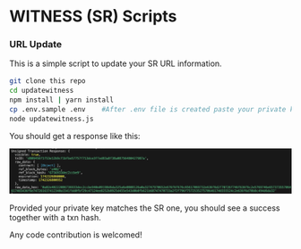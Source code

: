 # WITNESS (SR) Scripts

### URL  Update

This is a simple script to update your SR URL information.

```bash
git clone this repo
cd updatewitness
npm install | yarn install
cp .env.sample .env    #After .env file is created paste your private key in the PRIVATE_KEY variable
node updatewitness.js
```

You should get a response like this:

![1742327076274](images/README/1742327076274.png)

Provided your private key matches the SR one, you should see a success together with a txn hash.


Any code contribution is welcomed!
